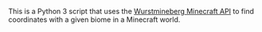 This is a Python 3 script that uses the [Wurstmineberg Minecraft API](https://github.com/wurstmineberg/api.wurstmineberg.de) to find coordinates with a given biome in a Minecraft world.
